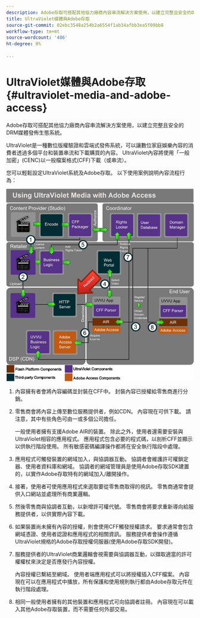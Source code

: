 ```yaml
---
description: Adobe存取可搭配其他協力廠商內容串流解決方案使用，以建立完整且安全的DRM媒體發佈生態系統。
title: UltraViolet媒體與Adobe存取
source-git-commit: 02ebc3548a254b2a6554f1ab34afbb3ea5f09bb8
workflow-type: tm+mt
source-wordcount: '486'
ht-degree: 0%

---
```


# UltraViolet媒體與Adobe存取 {#ultraviolet-media-and-adobe-access}

Adobe存取可搭配其他協力廠商內容串流解決方案使用，以建立完整且安全的DRM媒體發佈生態系統。

UltraViolet是一種數位版權驗證和雲端式發佈系統，可以讓數位家庭娛樂內容的消費者透過多個平台和裝置串流和下載購買的內容。 UltraViolet內容將使用「一般加密」(CENC)以一般檔案格式(CFF)下載（或串流）。

您可以輕鬆設定UltraViolet系統及Adobe存取。 以下使用案例說明內容流程行為：

<!--<a id="fig_cxy_dc2_44"></a>-->

![](assets/AdobeUV_web.png)

1. 內容擁有者會將內容編碼並封裝在CFF中。 封裝內容已授權給零售商進行分銷。
1. 零售商會將內容上傳至數位服務提供者，例如CDN。 內容現在可供下載。 請注意，其中有些角色可由一或多個公司擔任。

   一般使用者擁有支援Adobe AIR的裝置。 除此之外，使用者還需要安裝與UltraViolet相容的應用程式。 應用程式包含必要的程式碼，以剖析CFF並顯示以供執行階段使用。 所有敏感密碼編譯操作都將在安全執行階段中處理。
1. 應用程式可觸發裝置的網域加入，與協調器互動。 協調者會維護許可權鎖定器、使用者資料庫和網域。 協調者的網域管理員是使用Adobe存取SDK建置的，以實作Adobe存取特有的網域加入/離開操作。
1. 接著，使用者可使用應用程式來選取要從零售商取得的視訊。 零售商通常會提供入口網站並處理所有商業邏輯。
1. 然後零售商與協調者互動，以新增許可權代號。 零售商會將要求重新導向給服務提供者，以供實際內容下載。
1. 如果裝置尚未擁有內容的授權，則會使用CFF觸發授權請求。 要求通常會包含網域憑證、使用者認證和應用程式的相關資訊。 服務提供者會操作遵循UltraViolet規格的Adobe存取授權伺服器(使用Adobe存取SDK開發)。
1. 服務提供者的UltraViolet商業邏輯會視需要與協調器互動，以擷取適當的許可權權杖來決定是否應發行內容授權。

   內容授權已繫結至網域。 使用者端應用程式可以將授權插入CFF檔案。 內容現在可以在應用程式中播放，所有保護和使用規則執行都由Adobe存取元件在執行階段處理。
1. 相同一般使用者擁有的其他裝置和應用程式可向協調者註冊。 內容現在可以載入其他Adobe存取裝置，而不需要任何外部交易。

